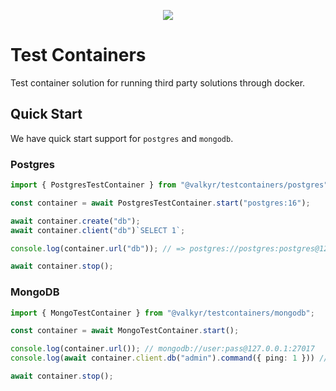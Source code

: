 <p align="center">
  <img src="https://user-images.githubusercontent.com/1998130/229430454-ca0f2811-d874-4314-b13d-c558de8eec7e.svg" />
</p>

# Test Containers

Test container solution for running third party solutions through docker.

## Quick Start

We have quick start support for `postgres` and `mongodb`.

### Postgres

```ts
import { PostgresTestContainer } from "@valkyr/testcontainers/postgres";

const container = await PostgresTestContainer.start("postgres:16");

await container.create("db");
await container.client("db")`SELECT 1`;

console.log(container.url("db")); // => postgres://postgres:postgres@127.0.0.1:5432/db

await container.stop();
```

### MongoDB

```ts
import { MongoTestContainer } from "@valkyr/testcontainers/mongodb";

const container = await MongoTestContainer.start();

console.log(container.url()); // mongodb://user:pass@127.0.0.1:27017
console.log(await container.client.db("admin").command({ ping: 1 })) // { ok: 1 }

await container.stop();
```
